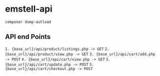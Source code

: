 # emstell-api

`composer dump-autload`
## API end Points

`1. {base_url}/api/product/listings.php -> GET`
`2. {base_url}/api/product/view.php -> GET`
`3. {base_url}/api/cart/add.php -> POST`
`4. {base_url}/api/cart/view.php -> GET`
`5. {base_url}/api/cart/update.php -> POST`
`5. {base_url}/api/cart/checkout.php -> POST`
